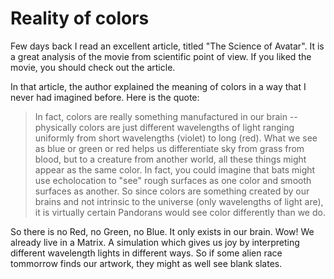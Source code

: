 Reality of colors
===
Few days back I read an excellent article, titled "The Science of Avatar". It is a great analysis of the movie from scientific point of view. If you liked the movie, you should check out the article.  
  
In that article, the author explained the meaning of colors in a way that I never had imagined before. Here is the quote:  
  

> In fact, colors are really something manufactured in our brain -- physically colors are just different wavelengths of light ranging uniformly from short wavelengths (violet) to long (red). What we see as blue or green or red helps us differentiate sky from grass from blood, but to a creature from another world, all these things might appear as the same color. In fact, you could imagine that bats might use echolocation to "see" rough surfaces as one color and smooth surfaces as another. So since colors are something created by our brains and not intrinsic to the universe (only wavelengths of light are), it is virtually certain Pandorans would see color differently than we do.

  
So there is no Red, no Green, no Blue. It only exists in our brain. Wow! We already live in a Matrix. A simulation which gives us joy by interpreting different wavelength lights in different ways. So if some alien race tommorrow finds our artwork, they might as well see blank slates.


